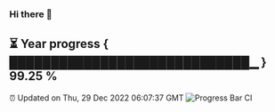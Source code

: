 ### Hi there 👋
⏳ Year progress { █████████████████████████████▁ } 99.25 %
---
⏰ Updated on Thu, 29 Dec 2022 06:07:37 GMT
![Progress Bar CI](https://github.com/Moyi321/Moyi321/workflows/Progress%20Bar%20CI/badge.svg)
